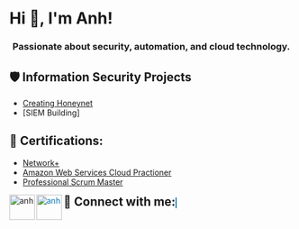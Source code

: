 <h1>Hi 👋, I'm Anh! <a href="https://www.linkedin.com/in/hoanganhnn/"> </a>
<h3 align="center">Passionate about security, automation, and cloud technology.</h3>
 
<h2>🛡️ Information Security Projects</h2>
 
- [Creating Honeynet](https://github.com/hoangannnhhh/SIEM-reports)
- [SIEM Building]

<h2>📜 Certifications:</h2>
 
  - [Network+](Link)
  - [Amazon Web Services Cloud Practioner](https://www.credly.com/earner/earned/badge/4338f178-f14e-44ed-9284-db7e8b08eff5)
  - [Professional Scrum Master](https://www.credly.com/earner/earned/badge/e23763af-8265-48dc-8780-fb1c3474a57a)
  

<h2 style="display: inline;">🤳 Connect with me:</h2>
<a href="https://twitter.com/hoangannnhhh"><img align="left" alt="anh" | Twitter" width="45px" src="https://vectorified.com/images/twitter-icon-black-34.jpg" /></a>
<a href="https://www.linkedin.com/in/hoangannnhhh" style="color: #0077B5; border: 1px solid #0077B5;">
  <img align="left" alt="anh" | LinkedIn" width="45px" src="https://pngmind.com/wp-content/uploads/2019/08/Linkedin-Logo-Png-Transparent-Background-1.png" />

